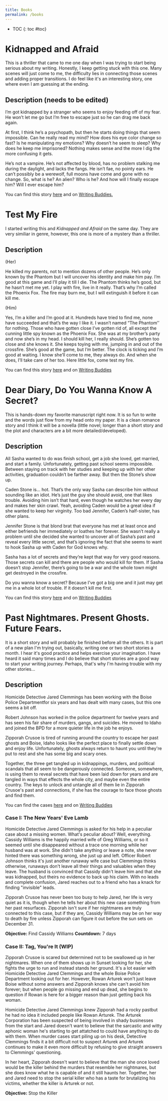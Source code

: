 ```yaml
---
title: Books
permalink: /books
---
```


* TOC
{: toc #toc}

# Kidnapped and Afraid
This is a thriller that came to me one day when I was trying to start being serious about my writing. Honestly, I keep getting stuck with this one. Many scenes will just come to me, the difficulty lies in connecting those scenes and adding proper transitions. I do feel like it's an interesting story, one where even I am guessing at the ending.

## Description (needs to be edited)
I’m got kidnapped by a stranger who seems to enjoy feeding off of my fear. He won’t let me go but I’m free to escape just so he can drag me back again.

At first, I think he’s a psychopath, but then he starts doing things that seem impossible. Can he really read my mind? How does his eye color change so fast? Is he manipulating my emotions? Why doesn’t he seem to sleep? Why does he keep me imprisoned? Nothing makes sense and the more I dig the more confusing it gets.

He’s not a vampire. He’s not affected by blood, has no problem stalking me during the daylight, and lacks the fangs. He isn’t fae, no pointy ears. He can’t possibly be a werewolf, full moons have come and gone with no change. So, what is he? An alien? Who is he? And how will I finally escape him? Will I ever escape him?

You can find this story [here](/kidnapped-and-afraid) and on [Writing Buddies.](https://writing-buddies.netlify.app/kidnapped-and-afraid/)

# Test My Fire
I started writing this and *Kidnapped and Afraid* on the same day. They are very similiar in genre, however, this one is more of a mystery than a thriller. 

## Description
(Her)

He killed my parents, not to mention dozens of other people. He’s only known by the Phantom but I will uncover his identity and make him pay. I’m good at this game and I’ll play it till I die. The Phantom thinks he’s good, but he hasn’t met me yet. I play with fire, live in it really. That’s why I’m called the Phoenix Fox. The fire may burn me, but I will extinguish it before it can kill me.

(Him)

Yes, I’m a killer and I’m good at it. Hundreds have tried to find me, none have succeeded and that’s the way I like it. I wasn’t named “The Phantom’’ for nothing. Those who have gotten close I’ve gotten rid of, all except the cunning little spy known as the Phoenix Fox. She was at my brother’s party and now she’s in my head. I should kill her, I really should. She’s gotten too close and she knows it. She keeps toying with me, jumping in and out of the crossfire. She’s good at the game, but I’m better. The clock is ticking and I’m good at waiting. I know she’ll come to me, they always do. And when she does, I’ll take care of her too. Here little fox, come test my fire.

You can find this story [here](/test-my-fire) and on [Writing Buddies](https://writing-buddies.netlify.app/test-my-fire/)

# Dear Diary, Do You Wanna Know A Secret?
This is hands-down my favorite manuscript right now. It is so fun to write and the words just flow from my head onto my paper. It is a clean romance story and I think it will be a novella (little novel; longer than a short story and the plot and characters are a bit more detailed/developed).

## Description
All Sasha wanted to do was finish school, get a job she loved, get married, and start a family. Unfortunately, getting past school seems impossible. Between staying on track with her studies and keeping up with her other activities, graduation couldn’t be farther away. But then the Stone’s show up.

Caden Stone is... hot. That’s the only way Sasha can describe him without sounding like an idiot. He’s just the guy she should avoid, one that likes trouble. Avoiding him isn’t that hard, even though he watches her every day and makes her skin crawl. Yeah, avoiding Caden would be a great idea if she wanted to keep her virginity. Too bad Jennifer, Caden’s half-sister, has other plans.

Jennifer Stone is that blond brat that everyone has met at least once and either befriends her immediately or loathes her forever. She wasn’t really a problem until she decided she wanted to uncover all of Sasha’s past and reveal every little secret, and that’s ignoring the fact that she seems to want to hook Sasha up with Caden for God knows why.

Sasha has a lot of secrets and they’re kept that way for very good reasons. Those secrets can kill and there are people who would kill for them. If Sasha doesn’t stop Jennifer, there’s going to be a war and the whole town might get destroyed in the crossfire.

Do you wanna know a secret? Because I’ve got a big one and it just may get me in a whole lot of trouble. If it doesn’t kill me first.

You can find this story [here](/dear-diary-1) and on [Writing Buddies](https://writing-buddies.netlify.app/dear-diary-do-you-wanna-know-a-secret/)

# Past Nightmares. Present Ghosts. Future Fears.
It is a short story and will probably be finished before all the others. 
It is part of a new plan I'm trying out, basically, writing one or two short stories a month. I hear it's good practice and helps exercise your imagination. 
I have heard it said many times and I do believe that short stories are a good way to start your writing journey. Perhaps, that's why I'm having trouble with my other stories...

## Description
Homicide Detective Jared Clemmings has been working with the Boise Police Departmentfor six years and has dealt with many cases, but this one seems a bit off. 

Robert Johnson has worked in the police department for twelve years and has seen his fair share of murders, gangs, and suicides. He moved to Idaho and joined the BPD for a more quieter life in the job he enjoys.

Zipporah Crusoe is tired of running around the country to escape her past ghosts and Boise, Idaho looks like the perfect place to finally settle down and enjoy life. Unfortunately, ghosts always return to haunt you until they're put to rest and she has some big and scary ones.

Together, the three get tangled up in kidnappings, murders, and political scandals that all seem to be dangerously connected. Someone, somewhere, is using them to reveal secrets that have been laid down for years and are tangled in ways that effects the whole city, and maybe even the entire country. The keys to unlock and untangle all of them lie in Zipporah Crusoe's past and connections, if she has the courage to face those ghosts and find them.

You can find the cases [here](/past-nightmares-present-ghosts-future-fears) and on [Writing Buddies](https://writing-buddies.netlify.app/past-nightmares-present-ghosts-future-fears/)

### Case I: The New Years' Eve Lamb
Homicide Detective Jared Clemmings is asked for his help in a peculiar case about a missing women. What's peculiar about? Well, everything. Cassidy Williams is the happily married wife of Greg Williams, or so it seemed until she disappeared without a trace one morning while her husband was at work. She didn't take anything or leave a note, she never hinted there was something wrong, she just up and left. Officer Robert Johnson thinks it's just another runaway wife case but Clemmings thinks otherwise, runaways don't leave all their things and valuables when they leave. The husband is convinced that Cassidy didn't leave him and that she was kidnapped, but theirs no evidence to back up his claim. With no leads and complete confusion, Jared reaches out to a friend who has a knack for finding "invisible" leads.

Zipporah Crusoe has never been too busy to help Jared, her life is very quiet as it is, though when he tells her about this new case something from her past resurfaces. Zipporah isn't sure if her nightmares are truly connected to this case, but if they are, Cassidy Williams may be on her way to death by fire unless Zipporah can figure it out before the sun sets on December 31.

**Objective:** Find Cassidy Williams
**Countdown:** 7 days

### Case II: Tag, You're It (WIP)
Zipporah Crusoe is scared but determined not to be swallowed up in her nightmares. When one of them shows up in Sunset looking for her, she fights the urge to run and instead stands her ground. It's a lot easier with Homicide Detective Jared Clemmings and the whole Boise Police Department looking out for her. However, Rowan Arturek won't just leave Boise without some answers and Zipporah knows she can't avoid him forever; but when people go missing and end up dead, she begins to question if Rowan is here for a bigger reason than just getting back his woman.

Homicide Detective Jared Clemmings knew Zipporah had a rocky pastbut he had no idea it included people like Rowan Arturek. The Arturek Corporation has been suspected of being involved in shady businesses from the start and Jared doesn't want to believe that the sarcastic and witty aphonic woman he's starting to get attatched to could have anything to do with them. When murder cases start piling up on his desk, Detective Clemmings finds it a bit difficult not to suspect Arturek and Arturek continues to make it even more difficult by refusing to give straight answers to Clemmings' questioning.

In her heart, Zipporah doesn't want to believe that the man she once loved would be the killer behind the murders that resemble her nightmares, but she does know what he is capable of and it still haunts her. Together, her and Jared need to stop the serial killer who has a taste for brutalizing his victims, whether the killer is Arturek or not.

**Objective:** Stop the Killer
